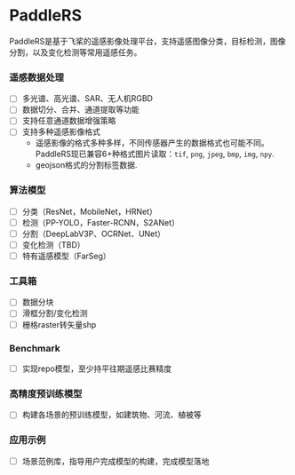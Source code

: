 # PaddleRS

PaddleRS是基于飞桨的遥感影像处理平台，支持遥感图像分类，目标检测，图像分割，以及变化检测等常用遥感任务。

### 遥感数据处理
- [ ] 多光谱、高光谱、SAR、无人机RGBD
- [ ] 数据切分、合并、通道提取等功能
- [ ] 支持任意通道数据增强策略
- [ ] 支持多种遥感影像格式  
  - 遥感影像的格式多种多样，不同传感器产生的数据格式也可能不同。PaddleRS现已兼容6+种格式图片读取：`tif`, `png`, `jpeg`, `bmp`, `img`, `npy`.
  - geojson格式的分割标签数据.

### 算法模型
- [ ] 分类（ResNet，MobileNet，HRNet）
- [ ] 检测（PP-YOLO，Faster-RCNN，S2ANet）
- [ ] 分割（DeepLabV3P、OCRNet、UNet）
- [ ] 变化检测（TBD）
- [ ] 特有遥感模型（FarSeg）

### 工具箱
- [ ] 数据分块
- [ ] 滑框分割/变化检测
- [ ] 栅格raster转矢量shp

### Benchmark
- [ ] 实现repo模型，至少持平往期遥感比赛精度

### 高精度预训练模型
- [ ] 构建各场景的预训练模型，如建筑物、河流、植被等

### 应用示例
- [ ] 场景范例库，指导用户完成模型的构建，完成模型落地
